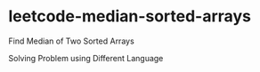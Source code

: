 # leetcode-median-sorted-arrays
Find Median of Two Sorted Arrays

Solving Problem using Different Language
